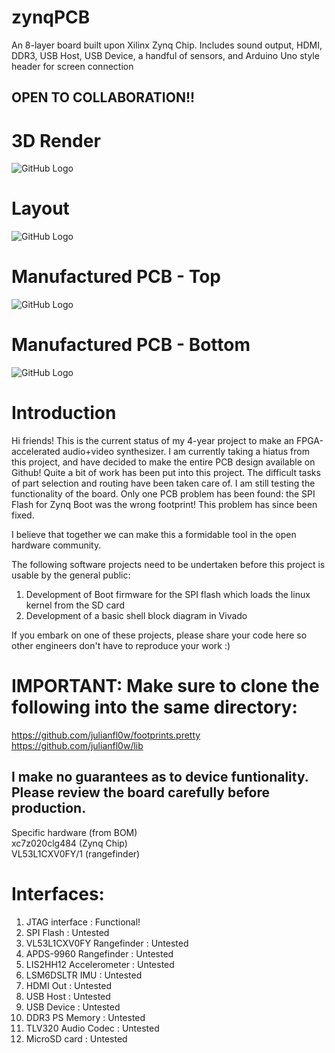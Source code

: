 # zynqPCB
An 8-layer board built upon Xilinx Zynq Chip. Includes sound output, HDMI, DDR3, USB Host, USB Device, a handful of sensors, and Arduino Uno style header for screen connection
  
## OPEN TO COLLABORATION!!

# 3D Render
![GitHub Logo](images/dt01_3drender.PNG)

# Layout
![GitHub Logo](images/dt01_schematic.PNG)

# Manufactured PCB - Top
![GitHub Logo](images/dt01_v3_top.jpg)

# Manufactured PCB - Bottom
![GitHub Logo](images/dt01_v3_bottom.jpg)

# Introduction  
Hi friends! This is the current status of my 4-year project to make an FPGA-accelerated audio+video synthesizer. I am currently taking a hiatus from this project, and have decided to make the entire PCB design available on Github! Quite a bit of work has been put into this project. The difficult tasks of part selection and routing have been taken care of. I am still testing the functionality of the board. Only one PCB problem has been found: the SPI Flash for Zynq Boot was the wrong footprint! This problem has since been fixed.  

I believe that together we can make this a formidable tool in the open hardware community.  

The following software projects need to be undertaken before this project is usable by the general public:
1. Development of Boot firmware for the SPI flash which loads the linux kernel from the SD card
2. Development of a basic shell block diagram in Vivado  
  
If you embark on one of these projects, please share your code here so other engineers don't have to reproduce your work :)  

# IMPORTANT: Make sure to clone the following into the same directory:
https://github.com/julianfl0w/footprints.pretty  
https://github.com/julianfl0w/lib  
  
## I make no guarantees as to device funtionality. Please review the board carefully before production. 
Specific hardware (from BOM)  
xc7z020clg484 (Zynq Chip)  
VL53L1CXV0FY/1 (rangefinder)  

# Interfaces:  
1. JTAG interface : Functional!
2. SPI Flash : Untested
3. VL53L1CXV0FY Rangefinder : Untested  
4. APDS-9960 Rangefinder : Untested 
5. LIS2HH12 Accelerometer : Untested 
6. LSM6DSLTR IMU  : Untested 
7. HDMI Out : Untested
8. USB Host : Untested
9. USB Device : Untested
10. DDR3 PS Memory : Untested
11. TLV320 Audio Codec : Untested
12. MicroSD card : Untested
